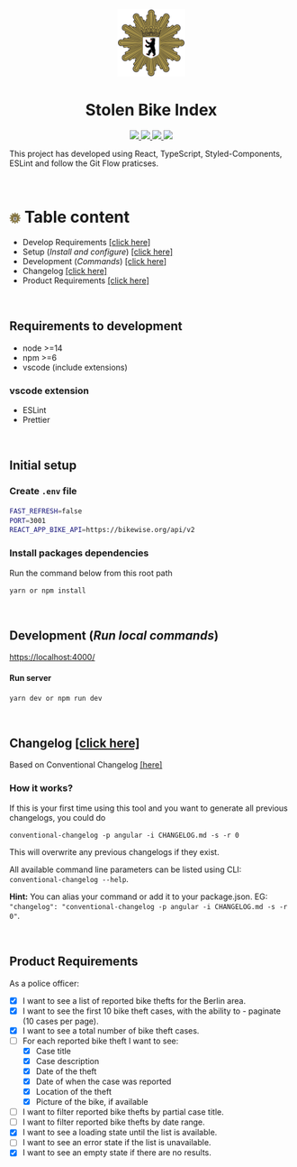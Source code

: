 <p align="center">
  <a href="https://stolen-bikes-index.herokuapp.com/" target="_blank">
    <img src="_docs/berliner_polizei.svg" width="120" />
  </a>
</p>

<h1 align="center">Stolen Bike Index</h1>

<p align="center">
  <a href="https://stolen-bikes-index.herokuapp.com/" target="_blank">
    <img src="https://img.shields.io/badge/-development-red" />
  </a>
  <a href="https://stolen-bikes-index-app.herokuapp.com/" target="_blank">
    <img src="https://img.shields.io/badge/-production-purple" />
  </a>
  <a href="#setup">
    <img src="https://img.shields.io/badge/-setup-blue" />
  </a>
  <a href="#changelog" target="_blank">
    <img src="https://img.shields.io/badge/-changelog-grey" />
  </a>
</p>

This project has developed using React, TypeScript, Styled-Components, ESLint and follow the Git Flow praticses.

<br>

<!-- ![Mobile-GIF](_docs/stolen-bykes.gif) -->


# <img src="_docs/berliner_polizei.svg" width="20" valign="middle" /> **Table content**

- Develop Requirements [[click here]](#requirements)
- Setup (*Install and configure*) [[click here]](#setup)
- Development (*Commands*) [[click here]](#development)
- Changelog [[click here]](#changelog)
- Product Requirements [[click here]](#todo)

<br>
<a name="requirements"></a>

## **Requirements to development**

- node >=14
- npm >=6
- vscode (include extensions)

### vscode extension

- ESLint
- Prettier

<br>
<a name="setup"></a>

## **Initial setup**

### Create `.env` file

```bash
FAST_REFRESH=false
PORT=3001
REACT_APP_BIKE_API=https://bikewise.org/api/v2
```

### Install packages dependencies

Run the command below from this root path

```terminal
yarn or npm install
```


<br>
<a name="development"></a>

## **Development** (*Run local commands*)
[https://localhost:4000/](https://localhost:4000/)

#### Run server

```terminal
yarn dev or npm run dev
```


<br>
<a name="changelog"></a>

## Changelog [[click here]](CHANGELOG.md)

Based on Conventional Changelog [[here]](https://github.com/conventional-changelog/conventional-changelog/tree/master/packages/conventional-changelog-cli)

### How it works?

If this is your first time using this tool and you want to generate all previous changelogs, you could do

```
conventional-changelog -p angular -i CHANGELOG.md -s -r 0
```

This will overwrite any previous changelogs if they exist.

All available command line parameters can be listed using CLI: `conventional-changelog --help`.

**Hint:** You can alias your command or add it to your package.json. EG: `"changelog": "conventional-changelog -p angular -i CHANGELOG.md -s -r 0"`.

<br>
<a name="todo"></a>

## **Product Requirements**

As a police officer:

- [X] I want to see a list of reported bike thefts for the Berlin area.
- [X] I want to see the first 10 bike theft cases, with the ability to - paginate (10 cases per page).
- [X] I want to see a total number of bike theft cases.
- [ ] For each reported bike theft I want to see:
  - [X] Case title
  - [X] Case description
  - [X] Date of the theft
  - [X] Date of when the case was reported
  - [X] Location of the theft
  - [X] Picture of the bike, if available
- [ ] I want to filter reported bike thefts by partial case title.
- [ ] I want to filter reported bike thefts by date range.
- [X] I want to see a loading state until the list is available.
- [ ] I want to see an error state if the list is unavailable.
- [X] I want to see an empty state if there are no results.
